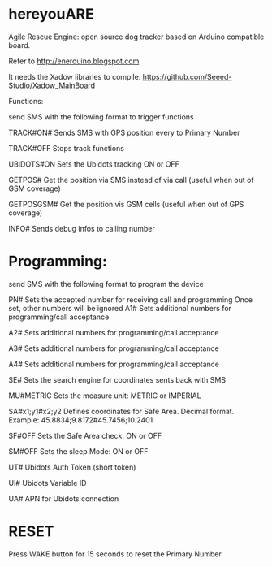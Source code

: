 # hereyouARE
Agile Rescue Engine: open source dog tracker based on Arduino compatible board.

Refer to http://enerduino.blogspot.com

It needs the Xadow libraries to compile:
  https://github.com/Seeed-Studio/Xadow_MainBoard
 
 Functions:
 
 send SMS with the following format to trigger functions
 
  TRACK#ON#<sec>     Sends SMS with GPS position every <sec> to Primary Number
  
  TRACK#OFF          Stops track functions
  
  UBIDOTS#ON         Sets the Ubidots tracking ON or OFF
  
  GETPOS#            Get the position via SMS instead of via call (useful when out of GSM coverage)
  
  GETPOSGSM#         Get the position vis GSM cells (useful when out of GPS coverage)
  
  INFO#              Sends debug infos to calling number
 
 
Programming:
===========
 
 
 send SMS with the following format to program the device
 
 PN#<num>         Sets the accepted number for receiving call and programming
  Once set, other numbers will be ignored
 A1#<num>         Sets additional numbers for programming/call acceptance
 
 A2#<num>         Sets additional numbers for programming/call acceptance
 
 A3#<num>         Sets additional numbers for programming/call acceptance
 
 A4#<num>         Sets additional numbers for programming/call acceptance
 
 SE#<string>      Sets the search engine for coordinates sents back with SMS
 
 MU#METRIC        Sets the measure unit: METRIC or IMPERIAL
 
 SA#x1;y1#x2;y2   Defines coordinates for Safe Area. Decimal format. Example:
  45.8834;9.8172#45.7456;10.2401
 
 SF#OFF              Sets the Safe Area check: ON or OFF
 
 SM#OFF              Sets the sleep Mode: ON or OFF
 
 UT#<string>         Ubidots Auth Token (short token)
 
 UI#<string>          Ubidots Variable ID
 
 UA#<string>         APN for Ubidots connection


RESET
=====

Press WAKE button for 15 seconds to reset the Primary Number
